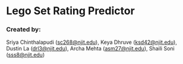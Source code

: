 # Lego Set Rating Predictor

### Created by:
Sriya Chinthalapudi (sc268@njit.edu),
Keya Dhruve (ksd42@njit.edu),
Dustin La (drl3@njit.edu),
Archa Mehta (asm27@njit.edu),
Shaili Soni (sss8@njit.edu)
